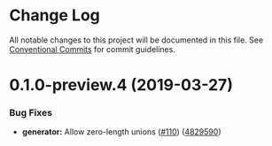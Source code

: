 # Change Log

All notable changes to this project will be documented in this file.
See [Conventional Commits](https://conventionalcommits.org) for commit guidelines.

# 0.1.0-preview.4 (2019-03-27)


### Bug Fixes

* **generator:** Allow zero-length unions ([#110](https://github.com/AllanFly120/aws-sdk-js-v3/issues/110)) ([4829590](https://github.com/AllanFly120/aws-sdk-js-v3/commit/4829590))
